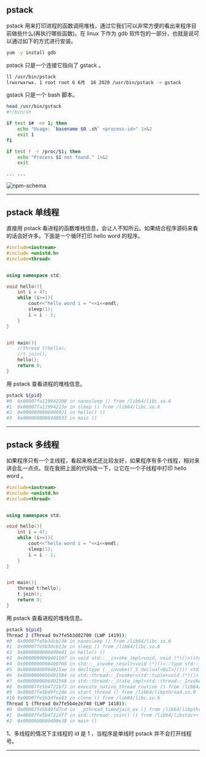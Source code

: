 ## pstack 

pstack 用来打印进程的函数调用堆栈，通过它我们可以非常方便的看出来程序目前做些什么(再执行哪些函数)。在 linux 下作为 gdb 软件包的一部分，也就是说可以通过如下的方式进行安装。

```bash
yum -y install gdb 
```
pstack 只是一个连接它指向了 gstack 。
```bash
ll /usr/bin/pstack
lrwxrwxrwx. 1 root root 6 6月  16 2020 /usr/bin/pstack -> gstack
```
gstack 只是一个 bash 脚本。
```bash
head /usr/bin/gstack 
#!/bin/sh

if test $# -ne 1; then
    echo "Usage: `basename $0 .sh` <process-id>" 1>&2
    exit 1
fi

if test ! -r /proc/$1; then
    echo "Process $1 not found." 1>&2
    exit 

... ...

```

![npm-schema](static/2020-46/pstack.jpg)

---

## pstack 单线程
直接用 pstack 看进程的函数堆栈信息，会让人不知所云。如果结合程序源码来看的话会好许多。下面是一个循环打印 hello word 的程序。
```c++
#include<iostream>
#include <unistd.h>
#include<thread>


using namespace std;

void hello(){
    int i = 47;
    while (i>=1){
        cout<<"hello word i = "<<i<<endl;
        sleep(1);
        i = i - 1;
    }
}


int main(){
    //thread t(hello);
    //t.join();
    hello();
    return 0;
}
```
用 pstack 查看进程的堆栈信息。
```bash
pstack ${pid}
#0  0x00007fa119942208 in nanosleep () from /lib64/libc.so.6
#1  0x00007fa11994213e in sleep () from /lib64/libc.so.6
#2  0x0000000000400921 in hello() ()
#3  0x0000000000400933 in main ()
```

---

## pstack 多线程

如果程序只有一个主线程，看起来格式还比较友好，如果程序有多个线程，相对来讲会乱一点点。现在我把上面的代码改一下，让它在一个子线程中打印 hello word 。
```c++
#include<iostream>
#include <unistd.h>
#include<thread>


using namespace std;

void hello(){
    int i = 47;
    while (i>=1){
        cout<<"hello word i = "<<i<<endl;
        sleep(1);
        i = i - 1;
    }
}


int main(){
    thread t(hello);
    t.join();
    return 0;
}
```
用 pstack 查看进程的堆栈信息。
```bash
pstack ${pid}
Thread 2 (Thread 0x7fe5b3d02700 (LWP 1419)):
#0  0x00007fe5b3dcb238 in nanosleep () from /lib64/libc.so.6
#1  0x00007fe5b3dcb13e in sleep () from /lib64/libc.so.6
#2  0x0000000000400e01 in hello() ()
#3  0x0000000000401107 in void std::__invoke_impl<void, void (*)()>(std::__invoke_other, void (*&&)()) ()
#4  0x0000000000400f60 in std::__invoke_result<void (*)()>::type std::__invoke<void (*)()>(void (*&&)()) ()
#5  0x00000000004015ae in decltype (__invoke((_S_declval<0ul>)())) std::thread::_Invoker<std::tuple<void (*)()> >::_M_invoke<0ul>(std::_Index_tuple<0ul>) ()
#6  0x0000000000401584 in std::thread::_Invoker<std::tuple<void (*)()> >::operator()() ()
#7  0x0000000000401568 in std::thread::_State_impl<std::thread::_Invoker<std::tuple<void (*)()> > >::_M_run() ()
#8  0x00007fe5b4721b73 in execute_native_thread_routine () from /lib64/libstdc++.so.6
#9  0x00007fe5b49fc2de in start_thread () from /lib64/libpthread.so.0
#10 0x00007fe5b3dfee83 in clone () from /lib64/libc.so.6
Thread 1 (Thread 0x7fe5b4e2e740 (LWP 1418)):
#0  0x00007fe5b49fd7cd in __pthread_timedjoin_ex () from /lib64/libpthread.so.0
#1  0x00007fe5b4721df7 in std::thread::join() () from /lib64/libstdc++.so.6
#2  0x0000000000400e30 in main ()
```

1、多线程的情况下主线程的 id 是 1 ，当程序是单线时 pstack 并不会打开线程号。


---